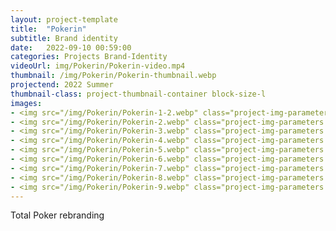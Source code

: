 ```yaml
---
layout: project-template
title:  "Pokerin"
subtitle: Brand identity
date:   2022-09-10 00:59:00
categories: Projects Brand-Identity
videoUrl: img/Pokerin/Pokerin-video.mp4
thumbnail: /img/Pokerin/Pokerin-thumbnail.webp
projectend: 2022 Summer
thumbnail-class: project-thumbnail-container block-size-l
images:
- <img src="/img/Pokerin/Pokerin-1-2.webp" class="project-img-parameters img-size-full" alt="Pokerin-1">
- <img src="/img/Pokerin/Pokerin-2.webp" class="project-img-parameters img-size-full" alt="Pokerin-2">
- <img src="/img/Pokerin/Pokerin-3.webp" class="project-img-parameters img-size-full" alt="Pokerin-3">
- <img src="/img/Pokerin/Pokerin-4.webp" class="project-img-parameters img-size-full" alt="Pokerin-4">
- <img src="/img/Pokerin/Pokerin-5.webp" class="project-img-parameters img-size-full" alt="Pokerin-5">
- <img src="/img/Pokerin/Pokerin-6.webp" class="project-img-parameters img-size-tri" alt="Pokerin-6">
- <img src="/img/Pokerin/Pokerin-7.webp" class="project-img-parameters img-size-tri" alt="Pokerin-7">
- <img src="/img/Pokerin/Pokerin-8.webp" class="project-img-parameters img-size-tri" alt="Pokerin-8">
- <img src="/img/Pokerin/Pokerin-9.webp" class="project-img-parameters img-size-full" alt="Pokerin-9">
---
```


Total Poker rebranding